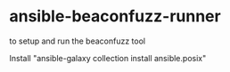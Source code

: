 # ansible-beaconfuzz-runner
to setup and run the beaconfuzz tool

Install "ansible-galaxy collection install ansible.posix"